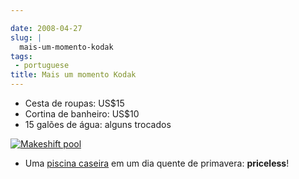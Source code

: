 ```yaml
---

date: 2008-04-27
slug: |
  mais-um-momento-kodak
tags:
 - portuguese
title: Mais um momento Kodak
---
```


-   Cesta de roupas: US\$15
-   Cortina de banheiro: US\$10
-   15 galões de água: alguns trocados

[![Makeshift
pool](http://farm4.static.flickr.com/3034/2445910488_a9ee4f5bb7_o.jpg)](http://www.flickr.com/photos/ogmaciel/2445910488/)

-   Uma [piscina
    caseira](http://farm4.static.flickr.com/3034/2445910488_a9ee4f5bb7_o_d.jpg)
    em um dia quente de primavera: **priceless**!
